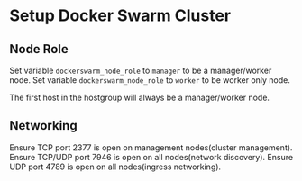 Setup Docker Swarm Cluster
==========================

Node Role
---------

Set variable `dockerswarm_node_role` to `manager` to be a manager/worker node.
Set variable `dockerswarm_node_role` to `worker` to be worker only node.

The first host in the hostgroup will always be a manager/worker node.

Networking
----------

Ensure TCP port 2377 is open on management nodes(cluster management).
Ensure TCP/UDP port 7946 is open on all nodes(network discovery).
Ensure UDP port 4789 is open on all nodes(ingress networking).
